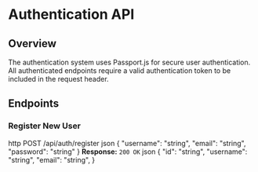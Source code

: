 # Authentication API

## Overview
The authentication system uses Passport.js for secure user authentication. All authenticated endpoints require a valid authentication token to be included in the request header.

## Endpoints

### Register New User
http
POST /api/auth/register
json
{
"username": "string",
"email": "string",
"password": "string"
}
**Response:** `200 OK`
json
{
"id": "string",
"username": "string",
"email": "string",
}